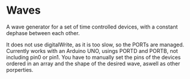 # Waves
A wave generator for a set of time controlled devices, with a constant dephase between each other.

It does not use digitalWrite, as it is too slow, so the PORTs are managed. Currently works with an Arduino UNO, usings PORTD and PORTB, not including pin0 or pin1. You have to manually set the pins of the devices ordered in an array and the shape of the desired wave, aswell as other porperties.
